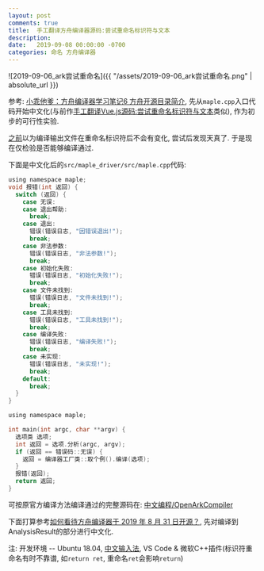```yaml
---
layout: post
comments: true
title:  手工翻译方舟编译器源码:尝试重命名标识符与文本
description: 
date:   2019-09-08 00:00:00 -0700
categories: 命名 方舟编译器
---
```


![2019-09-06_ark尝试重命名]({{ "/assets/2019-09-06_ark尝试重命名.png" | absolute_url }})

参考: [小乖他爹：方舟编译器学习笔记6 方舟开源目录简介](https://zhuanlan.zhihu.com/p/81046562), 先从`maple.cpp`入口代码开始中文化(与前作[手工翻译Vue.js源码:尝试重命名标识符与文本](https://zhuanlan.zhihu.com/p/50726829)类似), 作为初步的可行性实验.

[之前](https://github.com/program-in-chinese/overview/issues/166#issuecomment-528321173)以为编译输出文件在重命名标识符后不会有变化, 尝试后发现天真了. 于是现在仅检验是否能够编译通过.

下面是中文化后的`src/maple_driver/src/maple.cpp`代码:
```c
using namespace maple;
void 报错(int 返回) {
  switch (返回) {
    case 无误:
    case 退出帮助:
      break;
    case 退出:
      错误(错误日志, "因错误退出!");
      break;
    case 非法参数:
      错误(错误日志, "非法参数!");
      break;
    case 初始化失败:
      错误(错误日志, "初始化失败!");
      break;
    case 文件未找到:
      错误(错误日志, "文件未找到!");
      break;
    case 工具未找到:
      错误(错误日志, "工具未找到!");
      break;
    case 编译失败:
      错误(错误日志, "编译失败!");
      break;
    case 未实现:
      错误(错误日志, "未实现!");
      break;
    default:
      break;
  }
}

using namespace maple;

int main(int argc, char **argv) {
  选项类 选项;
  int 返回 = 选项.分析(argc, argv);
  if (返回 == 错误码::无误) {
    返回 = 编译器工厂类::取个例().编译(选项);
  }
  报错(返回);
  return 返回;
}
```
可按原官方编译方法编译通过的完整源码在: [中文编程/OpenArkCompiler](https://gitee.com/Program-in-Chinese/OpenArkCompiler)

下面打算参考[如何看待方舟编译器于 2019 年 8 月 31 日开源？](https://www.zhihu.com/question/343431810/answer/808816079), 先对编译到AnalysisResult的部分进行中文化.

注: 开发环境 -- Ubuntu 18.04, [中文输入法](https://blog.csdn.net/weixin_42445727/article/details/81270916), VS Code & 微软C++插件(标识符重命名有时不靠谱, 如`return ret`, 重命名`ret`会影响`return`) 